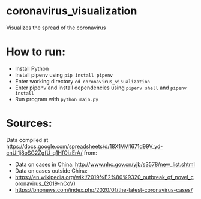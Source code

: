 # coronavirus_visualization
Visualizes the spread of the coronavirus

# How to run:
- Install Python
- Install pipenv using `pip install pipenv`
- Enter working directory `cd coronavirus_visualization`
- Enter pipenv and install dependencies using `pipenv shell` and `pipenv install`
- Run program with `python main.py`

# Sources:
Data compiled at https://docs.google.com/spreadsheets/d/18X1VM1671d99V_yd-cnUI1j8oSG2ZgfU_q1HfOizErA/ from:
- Data on cases in China: http://www.nhc.gov.cn/yjb/s3578/new_list.shtml
- Data on cases outside China:
 - https://en.wikipedia.org/wiki/2019%E2%80%9320_outbreak_of_novel_coronavirus_(2019-nCoV)
 - https://bnonews.com/index.php/2020/01/the-latest-coronavirus-cases/
